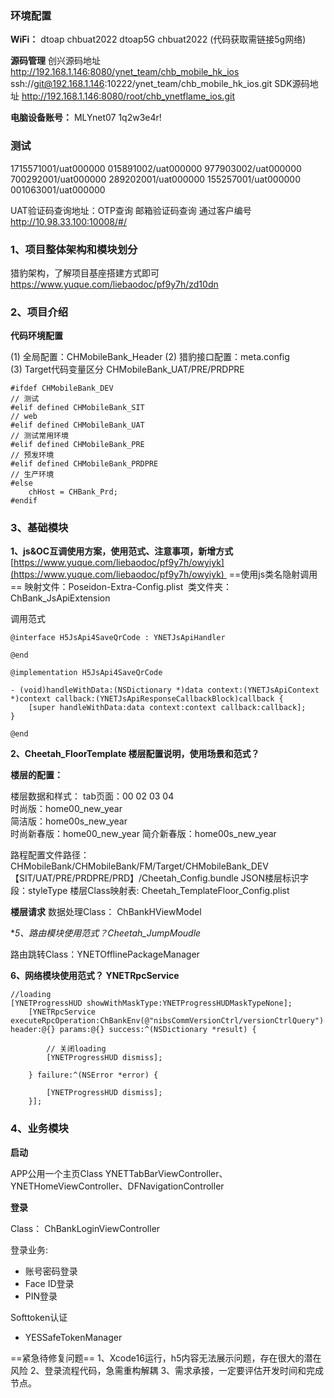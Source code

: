 
### 环境配置

**WiFi：**
dtoap   chbuat2022
dtoap5G   chbuat2022 (代码获取需链接5g网络)

**源码管理**
创兴源码地址
http://192.168.1.146:8080/ynet_team/chb_mobile_hk_ios
ssh://git@192.168.1.146:10222/ynet_team/chb_mobile_hk_ios.git
SDK源码地址
http://192.168.1.146:8080/root/chb_ynetflame_ios.git

**电脑设备账号：**
MLYnet07
1q2w3e4r!

### 测试

1715571001/uat000000
015891002/uat000000
977903002/uat000000
700292001/uat000000
289202001/uat000000
155257001/uat000000
001063001/uat000000

UAT验证码查询地址：OTP查询  邮箱验证码查询  通过客户编号
http://10.98.33.100:10008/#/

### 1、**项目整体架构和模块划分** 
猎豹架构，了解项目基座搭建方式即可
https://www.yuque.com/liebaodoc/pf9y7h/zd10dn

### 2、**项目介绍**

**代码环境配置**

(1) 全局配置：CHMobileBank_Header
(2) 猎豹接口配置：meta.config
(3) Target代码变量区分 CHMobileBank_UAT/PRE/PRDPRE
```
#ifdef CHMobileBank_DEV
// 测试
#elif defined CHMobileBank_SIT
// web
#elif defined CHMobileBank_UAT
// 测试常用环境
#elif defined CHMobileBank_PRE
// 预发环境
#elif defined CHMobileBank_PRDPRE
// 生产环境
#else
    chHost = CHBank_Prd;
#endif
```

### 3、**基础模块**

**1、js&OC互调使用方案，使用范式、注意事项，新增方式**
[https://www.yuque.com/liebaodoc/pf9y7h/owyiyk](https://www.yuque.com/liebaodoc/pf9y7h/owyiyk) 
==使用js类名隐射调用==
映射文件：Poseidon-Extra-Config.plist 
类文件夹：ChBank_JsApiExtension

调用范式
```
@interface H5JsApi4SaveQrCode : YNETJsApiHandler

@end

@implementation H5JsApi4SaveQrCode

- (void)handleWithData:(NSDictionary *)data context:(YNETJsApiContext *)context callback:(YNETJsApiResponseCallbackBlock)callback {
    [super handleWithData:data context:context callback:callback];
}

@end
```

**2、Cheetah_FloorTemplate 楼层配置说明，使用场景和范式？**

**楼层的配置：**

楼层数据和样式： tab页面：00 02  03 04  
时尚版：home00_new_year          
简洁版：home00s_new_year  
时尚新春版：home00_new_year
简介新春版：home00s_new_year

路程配置文件路径：CHMobileBank/CHMobileBank/FM/Target/CHMobileBank_DEV【SIT/UAT/PRE/PRDPRE/PRD】/Cheetah_Config.bundle
JSON楼层标识字段：styleType
楼层Class映射表: Cheetah_TemplateFloor_Config.plist

**楼层请求**
数据处理Class： ChBankHViewModel 

**5、路由模块使用范式？Cheetah_JumpMoudle*

路由跳转Class：YNETOfflinePackageManager

**6、网络模块使用范式？ YNETRpcService**
```
//loading
[YNETProgressHUD showWithMaskType:YNETProgressHUDMaskTypeNone];
    [YNETRpcService executeRpcOperation:ChBankEnv(@"nibsCommVersionCtrl/versionCtrlQuery") header:@{} params:@{} success:^(NSDictionary *result) {

	    // 关闭loading
        [YNETProgressHUD dismiss];
        
    } failure:^(NSError *error) {

        [YNETProgressHUD dismiss];
    }];
```
### 4、**业务模块**

**启动**

APP公用一个主页Class
YNETTabBarViewController、YNETHomeViewController、DFNavigationController 

**登录**

Class：
ChBankLoginViewController

登录业务:
- 账号密码登录
- Face ID登录
- PIN登录

Softtoken认证
* YESSafeTokenManager

==紧急待修复问题==
1、Xcode16运行，h5内容无法展示问题，存在很大的潜在风险
2、登录流程代码，急需重构解耦
3、需求承接，一定要评估开发时间和完成节点。












